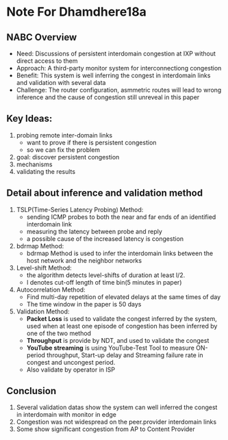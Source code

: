 # Note For Dhamdhere18a

## NABC Overview
* Need: Discussions of persistent interdomain congestion at IXP without direct access to them
* Approach: A third-party monitor system for interconnectiong congestion
* Benefit: This system is well inferring the congest in interdomain links and validation with several data
* Challenge: The router configuration, asmmetric routes will lead to wrong inference and the cause of congestion still unreveal in this paper

## Key Ideas:
1. probing remote inter-domain links
	* want to prove if there is persistent congestion
	* so we can fix the problem
2. goal: discover persistent congestion
3. mechanisms
4. validating the results

## Detail about inference and validation method
1. TSLP(Time-Series Latency Probing) Method:
	* sending ICMP probes to both the near and far ends of an identified interdomain link
	* measuring the latency between probe and reply
	* a possible cause of the increased latency is congestion
2. bdrmap Method:
	* bdrmap Method is used to infer the interdomain links between the host network and the neighbor networks
3. Level-shift Method:
	* the algorithm detects level-shifts of duration at least l/2.
	* l denotes cut-off length of time bin(5 minutes in paper)
4. Autocorrelation Method:
	* Find multi-day repetition of elevated delays at the same times of day
	* The time window in the paper is 50 days
5. Validation Method:
	* **Packet Loss** is used to validate the congest inferred by the system, used when at least one episode of congestion has been inferred by one of the two method
	* **Throughput** is provide by NDT, and used to validate the congest
	* **YouTube streaming** is using YouTube-Test Tool to measure ON-period throughput, Start-up delay and Streaming failure rate in congest and uncongest period.
	* Also validate by operator in ISP

## Conclusion
1. Several validation datas show the system can well inferred the congest in interdomain with monitor in edge
2. Congestion was not widespread on the peer.provider interdomain links
3. Some show significant congestion from AP to Content Provider
